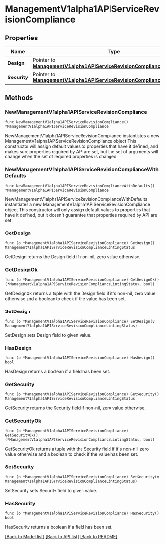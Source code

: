 # ManagementV1alpha1APIServiceRevisionCompliance

## Properties

Name | Type | Description | Notes
------------ | ------------- | ------------- | -------------
**Design** | Pointer to [**ManagementV1alpha1APIServiceRevisionComplianceLintingStatus**](ManagementV1alpha1APIServiceRevisionComplianceLintingStatus.md) |  | [optional] 
**Security** | Pointer to [**ManagementV1alpha1APIServiceRevisionComplianceLintingStatus**](ManagementV1alpha1APIServiceRevisionComplianceLintingStatus.md) |  | [optional] 

## Methods

### NewManagementV1alpha1APIServiceRevisionCompliance

`func NewManagementV1alpha1APIServiceRevisionCompliance() *ManagementV1alpha1APIServiceRevisionCompliance`

NewManagementV1alpha1APIServiceRevisionCompliance instantiates a new ManagementV1alpha1APIServiceRevisionCompliance object
This constructor will assign default values to properties that have it defined,
and makes sure properties required by API are set, but the set of arguments
will change when the set of required properties is changed

### NewManagementV1alpha1APIServiceRevisionComplianceWithDefaults

`func NewManagementV1alpha1APIServiceRevisionComplianceWithDefaults() *ManagementV1alpha1APIServiceRevisionCompliance`

NewManagementV1alpha1APIServiceRevisionComplianceWithDefaults instantiates a new ManagementV1alpha1APIServiceRevisionCompliance object
This constructor will only assign default values to properties that have it defined,
but it doesn't guarantee that properties required by API are set

### GetDesign

`func (o *ManagementV1alpha1APIServiceRevisionCompliance) GetDesign() ManagementV1alpha1APIServiceRevisionComplianceLintingStatus`

GetDesign returns the Design field if non-nil, zero value otherwise.

### GetDesignOk

`func (o *ManagementV1alpha1APIServiceRevisionCompliance) GetDesignOk() (*ManagementV1alpha1APIServiceRevisionComplianceLintingStatus, bool)`

GetDesignOk returns a tuple with the Design field if it's non-nil, zero value otherwise
and a boolean to check if the value has been set.

### SetDesign

`func (o *ManagementV1alpha1APIServiceRevisionCompliance) SetDesign(v ManagementV1alpha1APIServiceRevisionComplianceLintingStatus)`

SetDesign sets Design field to given value.

### HasDesign

`func (o *ManagementV1alpha1APIServiceRevisionCompliance) HasDesign() bool`

HasDesign returns a boolean if a field has been set.

### GetSecurity

`func (o *ManagementV1alpha1APIServiceRevisionCompliance) GetSecurity() ManagementV1alpha1APIServiceRevisionComplianceLintingStatus`

GetSecurity returns the Security field if non-nil, zero value otherwise.

### GetSecurityOk

`func (o *ManagementV1alpha1APIServiceRevisionCompliance) GetSecurityOk() (*ManagementV1alpha1APIServiceRevisionComplianceLintingStatus, bool)`

GetSecurityOk returns a tuple with the Security field if it's non-nil, zero value otherwise
and a boolean to check if the value has been set.

### SetSecurity

`func (o *ManagementV1alpha1APIServiceRevisionCompliance) SetSecurity(v ManagementV1alpha1APIServiceRevisionComplianceLintingStatus)`

SetSecurity sets Security field to given value.

### HasSecurity

`func (o *ManagementV1alpha1APIServiceRevisionCompliance) HasSecurity() bool`

HasSecurity returns a boolean if a field has been set.


[[Back to Model list]](../README.md#documentation-for-models) [[Back to API list]](../README.md#documentation-for-api-endpoints) [[Back to README]](../README.md)


